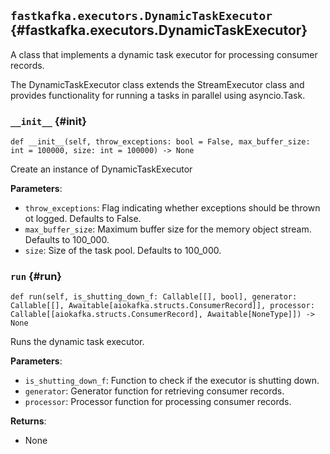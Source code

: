 ## `fastkafka.executors.DynamicTaskExecutor` {#fastkafka.executors.DynamicTaskExecutor}


A class that implements a dynamic task executor for processing consumer records.

The DynamicTaskExecutor class extends the StreamExecutor class and provides functionality
for running a tasks in parallel using asyncio.Task.

### `__init__` {#init}

`def __init__(self, throw_exceptions: bool = False, max_buffer_size: int = 100000, size: int = 100000) -> None`

Create an instance of DynamicTaskExecutor

**Parameters**:
- `throw_exceptions`: Flag indicating whether exceptions should be thrown ot logged.
Defaults to False.
- `max_buffer_size`: Maximum buffer size for the memory object stream.
Defaults to 100_000.
- `size`: Size of the task pool. Defaults to 100_000.

### `run` {#run}

`def run(self, is_shutting_down_f: Callable[[], bool], generator: Callable[[], Awaitable[aiokafka.structs.ConsumerRecord]], processor: Callable[[aiokafka.structs.ConsumerRecord], Awaitable[NoneType]]) -> None`

Runs the dynamic task executor.

**Parameters**:
- `is_shutting_down_f`: Function to check if the executor is shutting down.
- `generator`: Generator function for retrieving consumer records.
- `processor`: Processor function for processing consumer records.

**Returns**:
- None

